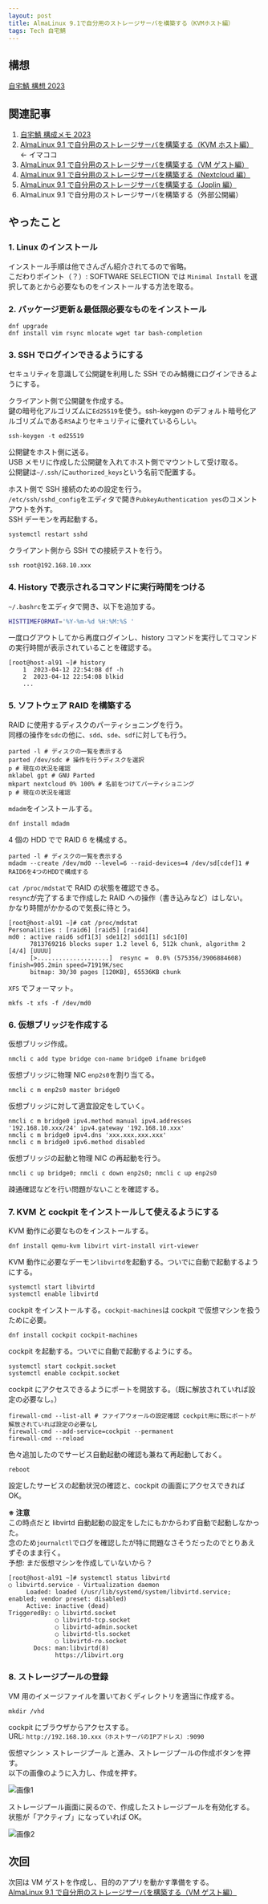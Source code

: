 ```yaml
---
layout: post
title: AlmaLinux 9.1で自分用のストレージサーバを構築する（KVMホスト編）
tags: Tech 自宅鯖
---
```


## 構想

[自宅鯖 構想 2023](../../../2023/04/15/01.html)

## 関連記事

1. [自宅鯖 構成メモ 2023](../../../2023/04/12/01.html)
2. [AlmaLinux 9.1 で自分用のストレージサーバを構築する（KVM ホスト編）](../../../2023/04/15/02.html) ← イマココ
3. [AlmaLinux 9.1 で自分用のストレージサーバを構築する（VM ゲスト編）](../../../2023/04/16/01.html)
4. [AlmaLinux 9.1 で自分用のストレージサーバを構築する（Nextcloud 編）](../../../2023/07/04/01.html)
5. [AlmaLinux 9.1 で自分用のストレージサーバを構築する（Joplin 編）](../../../2023/07/07/01.html)
6. AlmaLinux 9.1 で自分用のストレージサーバを構築する（外部公開編）

## やったこと

### 1. Linux のインストール

インストール手順は他でさんざん紹介されてるので省略。  
こだわりポイント（？）: SOFTWARE SELECTION では `Minimal Install` を選択してあとから必要なものをインストールする方法を取る。

### 2. パッケージ更新＆最低限必要なものをインストール

```shell
dnf upgrade
dnf install vim rsync mlocate wget tar bash-completion
```

### 3. SSH でログインできるようにする

セキュリティを意識して公開鍵を利用した SSH でのみ鯖機にログインできるようにする。

クライアント側で公開鍵を作成する。  
鍵の暗号化アルゴリズムに`Ed25519`を使う。ssh-keygen のデフォルト暗号化アルゴリズムである`RSA`よりセキュリティに優れているらしい。

```shell
ssh-keygen -t ed25519
```

公開鍵をホスト側に送る。  
USB メモリに作成した公開鍵を入れてホスト側でマウントして受け取る。  
公開鍵は`~/.ssh/`に`authorized_keys`という名前で配置する。

ホスト側で SSH 接続のための設定を行う。  
`/etc/ssh/sshd_config`をエディタで開き`PubkeyAuthentication yes`のコメントアウトを外す。  
SSH デーモンを再起動する。

```shell
systemctl restart sshd
```

クライアント側から SSH での接続テストを行う。

```shell
ssh root@192.168.10.xxx
```

### 4. History で表示されるコマンドに実行時間をつける

`~/.bashrc`をエディタで開き、以下を追加する。

```bash
HISTTIMEFORMAT='%Y-%m-%d %H:%M:%S '
```

一度ログアウトしてから再度ログインし、history コマンドを実行してコマンドの実行時間が表示されていることを確認する。

```shell
[root@host-al91 ~]# history
    1  2023-04-12 22:54:08 df -h
    2  2023-04-12 22:54:08 blkid
    ...
```

### 5. ソフトウェア RAID を構築する

RAID に使用するディスクのパーティショニングを行う。  
同様の操作を`sdc`の他に、`sdd`、`sde`、`sdf`に対しても行う。

```shell
parted -l # ディスクの一覧を表示する
parted /dev/sdc # 操作を行うディスクを選択
p # 現在の状況を確認
mklabel gpt # GNU Parted
mkpart nextcloud 0% 100% # 名前をつけてパーティショニング
p # 現在の状況を確認
```

`mdadm`をインストールする。

```shell
dnf install mdadm
```

4 個の HDD でで RAID 6 を構成する。

```shell
parted -l # ディスクの一覧を表示する
mdadm --create /dev/md0 --level=6 --raid-devices=4 /dev/sd[cdef]1 # RAID6を4つのHDDで構成する
```

`cat /proc/mdstat`で RAID の状態を確認できる。  
`resync`が完了するまで作成した RAID への操作（書き込みなど）はしない。  
かなり時間がかかるので気長に待とう。

```shell
[root@host-al91 ~]# cat /proc/mdstat
Personalities : [raid6] [raid5] [raid4]
md0 : active raid6 sdf1[3] sde1[2] sdd1[1] sdc1[0]
      7813769216 blocks super 1.2 level 6, 512k chunk, algorithm 2 [4/4] [UUUU]
      [>....................]  resync =  0.0% (575356/3906884608) finish=905.2min speed=71919K/sec
      bitmap: 30/30 pages [120KB], 65536KB chunk
```

`XFS` でフォーマット。

```shell
mkfs -t xfs -f /dev/md0
```

### 6. 仮想ブリッジを作成する

仮想ブリッジ作成。

```shell
nmcli c add type bridge con-name bridge0 ifname bridge0
```

仮想ブリッジに物理 NIC `enp2s0`を割り当てる。

```shell
nmcli c m enp2s0 master bridge0
```

仮想ブリッジに対して適宜設定をしていく。

```shell
nmcli c m bridge0 ipv4.method manual ipv4.addresses '192.168.10.xxx/24' ipv4.gateway '192.168.10.xxx'
nmcli c m bridge0 ipv4.dns 'xxx.xxx.xxx.xxx'
nmcli c m bridge0 ipv6.method disabled
```

仮想ブリッジの起動と物理 NIC の再起動を行う。

```shell
nmcli c up bridge0; nmcli c down enp2s0; nmcli c up enp2s0
```

疎通確認などを行い問題がないことを確認する。

### 7. KVM と cockpit をインストールして使えるようにする

KVM 動作に必要なものをインストールする。

```shell
dnf install qemu-kvm libvirt virt-install virt-viewer
```

KVM 動作に必要なデーモン`libvirtd`を起動する。ついでに自動で起動するようにする。

```shell
systemctl start libvirtd
systemctl enable libvirtd
```

cockpit をインストールする。`cockpit-machines`は cockpit で仮想マシンを扱うために必要。

```shell
dnf install cockpit cockpit-machines
```

cockpit を起動する。ついでに自動で起動するようにする。

```shell
systemctl start cockpit.socket
systemctl enable cockpit.socket
```

cockpit にアクセスできるようにポートを開放する。（既に解放されていれば設定の必要なし。）

```shell
firewall-cmd --list-all # ファイアウォールの設定確認 cockpit用に既にポートが解放されていれば設定の必要なし
firewall-cmd --add-service=cockpit --permanent
firewall-cmd --reload
```

色々追加したのでサービス自動起動の確認も兼ねて再起動しておく。

```shell
reboot
```

設定したサービスの起動状況の確認と、cockpit の画面にアクセスできれば OK。

**※ 注意**  
この時点だと libvirtd 自動起動の設定をしたにもかからわず自動で起動しなかった。  
念のため`journalctl`でログを確認したが特に問題なさそうだったのでとりあえずそのまま行く。  
予想: まだ仮想マシンを作成していないから？

```shell
[root@host-al91 ~]# systemctl status libvirtd
○ libvirtd.service - Virtualization daemon
     Loaded: loaded (/usr/lib/systemd/system/libvirtd.service; enabled; vendor preset: disabled)
     Active: inactive (dead)
TriggeredBy: ○ libvirtd.socket
             ○ libvirtd-tcp.socket
             ○ libvirtd-admin.socket
             ○ libvirtd-tls.socket
             ○ libvirtd-ro.socket
       Docs: man:libvirtd(8)
             https://libvirt.org
```

### 8. ストレージプールの登録

VM 用のイメージファイルを置いておくディレクトリを適当に作成する。

```shell
mkdir /vhd
```

cockpit にブラウザからアクセスする。  
URL: `http://192.168.10.xxx（ホストサーバのIPアドレス）:9090`

仮想マシン > ストレージプール と進み、ストレージプールの作成ボタンを押す。  
以下の画像のように入力し、作成を押す。

![画像1](/assets/img/blog/2023-04-15-01.webp)

ストレージプール画面に戻るので、作成したストレージプールを有効化する。  
状態が「アクティブ」になっていれば OK。

![画像2](/assets/img/blog/2023-04-15-02.webp)

## 次回

次回は VM ゲストを作成し、目的のアプリを動かす準備をする。  
[AlmaLinux 9.1 で自分用のストレージサーバを構築する（VM ゲスト編）](../../../2023/04/16/01.html)
